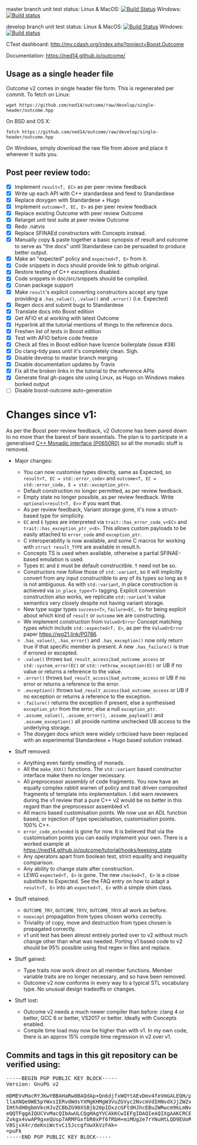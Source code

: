 master branch unit test status: Linux & MacOS: [![Build Status](https://travis-ci.org/ned14/outcome.svg?branch=master)](https://travis-ci.org/ned14/outcome) Windows: [![Build status](https://ci.appveyor.com/api/projects/status/q8s29koot2v3nity/branch/master?svg=true)](https://ci.appveyor.com/project/ned14/outcome/branch/master)

develop branch unit test status: Linux & MacOS: [![Build Status](https://travis-ci.org/ned14/outcome.svg?branch=develop)](https://travis-ci.org/ned14/outcome) Windows: [![Build status](https://ci.appveyor.com/api/projects/status/q8s29koot2v3nity/branch/develop?svg=true)](https://ci.appveyor.com/project/ned14/outcome/branch/develop)

CTest dashboard: http://my.cdash.org/index.php?project=Boost.Outcome

Documentation: https://ned14.github.io/outcome/

## Usage as a single header file

Outcome v2 comes in single header file form. This is regenerated per commit. To fetch
on Linux:

```
wget https://github.com/ned14/outcome/raw/develop/single-header/outcome.hpp
```

On BSD and OS X:

```
fetch https://github.com/ned14/outcome/raw/develop/single-header/outcome.hpp
```

On Windows, simply download the raw file from above and place it wherever it suits you.

## Post peer review todo:

 - [x] Implement `result<T, EC>` as per peer review feedback
 - [x] Write up each API with C++ standardese and feed to Standardese
 - [x] Replace doxygen with Standardese + Hugo
 - [x] Implement `outcome<T, EC, E>` as per peer review feedback
 - [x] Replace existing Outcome with peer review Outcome
 - [x] Retarget unit test suite at peer review Outcome
 - [x] Redo .natvis
 - [x] Replace SFINAEd constructors with Concepts instead.
 - [x] Manually copy & paste together a basic synopsis of result and outcome
 to serve as "the docs" until Standardese can be persuaded to produce better
 output.
 - [x] Make an "expected" policy and `expected<T, E>` from it.
 - [x] Code snippets in docs should provide link to github original.
 - [x] Restore testing of C++ exceptions disabled.
 - [x] Code snippets in doc/src/snippets should be compiled.
 - [x] Conan package support
 - [x] Make `result`'s explicit converting constructors accept any type providing a
 `.has_value()`, `.value()` and `.error()` (i.e. Expected)
 - [x] Regen docs and submit bugs to Standardese
 - [x] Translate docs into Boost edition
 - [x] Get AFIO et al working with latest Outcome
 - [x] Hyperlink all the tutorial mentions of things to the reference docs.
 - [x] Freshen list of tests in Boost edition
 - [x] Test with AFIO before code freeze
 - [x] Check all files in Boost edition have licence boilerplate (issue #38)
 - [x] Do clang-tidy pass until it's completely clean. Sigh.
 - [x] Disable develop to master branch merging
 - [x] Disable documentation updates by Travis
 - [x] Fix all the broken links in the tutorial to the reference APIs
 - [x] Generate final gh-pages site using Linux, as Hugo on Windows makes borked output
 - [ ] Disable boost-outcome auto-generation

# Changes since v1:

As per the Boost peer review feedback, v2 Outcome has been pared down to
no more than the barest of bare essentials. The plan is to participate
in a generalised [C++ Monadic interface (P0650R0)](http://www.open-std.org/jtc1/sc22/wg21/docs/papers/2017/p0650r0.pdf)
so all the monadic stuff is removed.

- Major changes:
   - You can now customise types directly, same as Expected, so `result<T, EC =
   std::error_code>` and `outcome<T, EC = std::error_code, E =
   std::exception_ptr>`.
   - Default construction no longer permitted, as per review feedback.
   - Empty state no longer possible, as per review feedback. Write
   `optional<result<T, E>>` if you want that.
   - As per review feedback, Variant storage gone, it's now a struct-based
   type for simplicity.
   - `EC` and `E` types are interpreted via `trait::has_error_code_v<EC>`
   and `trait::has_exception_ptr_v<E>`. This allows custom payloads to
   be easily attached to `error_code` and `exception_ptr`.
   - C interoperability is now available, and some C macros for
   working with `struct result_TYPE` are available in result.h.
   - Concepts TS is used when available, otherwise a partial
   SFINAE-based emulation is used.
   - Types `EC` and `E` must be default constructible. `T` need not
   be so.
   - Constructors now follow those of `std::variant`, so it will
   implicitly convert from any input constructible to any of its types so
   long as it is not ambiguous. As with `std::variant`, in place
   construction is achieved via `in_place_type<T>` tagging. Explicit
   conversion construction also works, we replicate `std::variant`'s
   value semantics very closely despite not having variant storage.
   - New type sugar types `success<T>`, `failure<EC, E>` for being
   explicit about which kind of `result` or `outcome` we are constructing.
   - We implement construction from `ValueOrError` Concept matching
   types which include `std::expected<T, E>`, as per the `ValueOrError`
   paper https://wg21.link/P0786.
   - `.has_value()`, `.has_error()` and `.has_exception()` now only
   return true if that specific member is present. A new
   `.has_failure()` is true if errored or excepted.
   - `.value()` throws `bad_result_access|bad_outcome_access`
   or `std::system_error(EC)` or `std::rethrow_exception(EC)` or UB
   if no value or returns a reference to the value.
   - `.error()` throws `bad_result_access|bad_outcome_access` or UB if no
   error or returns a reference to the error.
   - `.exception()` throws `bad_result_access|bad_outcome_access` or UB if no
   exception or returns a reference to the exception.
   - `.failure()` returns the exception if present, else a synthesised
   `exception_ptr` from the error, else a null `exception_ptr`.
   - `.assume_value()`, `.assume_error()`, `.assume_payload()` and
   `.assume_exception()` all provide runtime unchecked UB access to the
   underlying storage.
   - The doxygen docs which were widely criticised have been replaced
   with an experimental Standardese + Hugo based solution instead.

 - Stuff removed:
   - Anything even faintly smelling of monads.
   - All the `make_XXX()` functions. The `std::variant` based constructor
   interface make them no longer necessary.
   - All preprocessor assembly of code fragments. You now have an
   equally complex rabbit warren of policy and trait driven composited
   fragments of template into implementation. I did warn reviewers during
   the v1 review that a pure C++ v2 would be no better in this regard than
   the preprocessor assembled v1.
   - All macro based customisation points. We now use an ADL function
   based, or injection of type specialisation, customisation points. 100% C++.
   - `error_code_extended` is gone for now. It is believed that via the
   customisation points you can easily implement your own. There is
   a worked example at
   https://ned14.github.io/outcome/tutorial/hooks/keeping_state
   - Any operators apart from boolean test, strict equality and
   inequality comparison.
   - Any ability to change state after construction.
   - LEWG `expected<T, E>` is gone. The new `checked<T, E>`
   is a close substitute to Expected. See the FAQ entry on how to adapt
   a `result<T, E>` into an `expected<T, E>` with a simple shim class.

 - Stuff retained:
   - `OUTCOME_TRY`, `OUTCOME_TRYV`, `OUTCOME_TRYX` all work as before.
   - `noexcept` propagation from types chosen works correctly.
   - Triviality of copy, move and destruction from types
   chosen is propagated correctly.
   - v1 unit test has been almost entirely ported over to v2 without
   much change other than what was needed. Porting v1 based code to v2
   should be 95% possible using find regex in files and replace.

 - Stuff gained:
   - Type traits now work direct on all member functions. Member
   variable traits are no longer necessary, and so have been removed.
   - Outcome v2 now conforms in every way to a typical STL vocabulary
   type. No unusual design tradeoffs or changes.

 - Stuff lost:
   - Outcome v2 needs a much newer compiler than before: clang 4 or
   better, GCC 6 or better, VS2017 or better. Ideally with Concepts
   enabled.
   - Compile time load may now be higher than with v1. In my own
   code, there is an approx 15% compile time regression in v2 over v1.

## Commits and tags in this git repository can be verified using:
<pre>
-----BEGIN PGP PUBLIC KEY BLOCK-----
Version: GnuPG v2

mDMEVvMacRYJKwYBBAHaRw8BAQdAp+Qn6djfxWQYtAEvDmv4feVmGALEQH/pYpBC
llaXNQe0WE5pYWxsIERvdWdsYXMgKHMgW3VuZGVyc2NvcmVdIHNvdXJjZWZvcmdl
IHthdH0gbmVkcHJvZCBbZG90XSBjb20pIDxzcGFtdHJhcEBuZWRwcm9kLmNvbT6I
eQQTFggAIQUCVvMacQIbAwULCQgHAgYVCAkKCwIEFgIDAQIeAQIXgAAKCRCELDV4
Zvkgx4vwAP9gxeQUsp7ARMFGxfbR0xPf6fRbH+miMUg2e7rYNuHtLQD9EUoR32We
V8SjvX4r/deKniWctvCi5JccgfUwXkVzFAk=
=puFk
-----END PGP PUBLIC KEY BLOCK-----
</pre>

</center>
